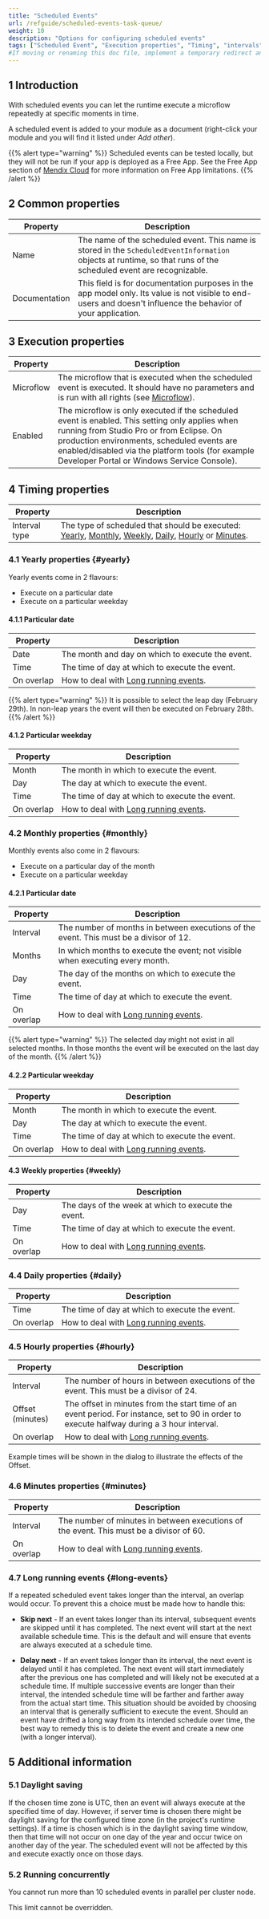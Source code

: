 ```yaml
---
title: "Scheduled Events"
url: /refguide/scheduled-events-task-queue/
weight: 10
description: "Options for configuring scheduled events"
tags: ["Scheduled Event", "Execution properties", "Timing", "intervals", "scheduling issues", "time zones", "daylight saving", "task queue"]
#If moving or renaming this doc file, implement a temporary redirect and let the respective team know they should update the URL in the product. See Mapping to Products for more details.
---
```


## 1 Introduction

With scheduled events you can let the runtime execute a microflow repeatedly at specific moments in time.

A scheduled event is added to your module as a document (right-click your module and you will find it listed under *Add other*).

{{% alert type="warning" %}}
Scheduled events can be tested locally, but they will not be run if your app is deployed as a Free App. See the Free App section of [Mendix Cloud](/developerportal/deploy/mendix-cloud-deploy#free-app) for more information on Free App limitations.
{{% /alert %}}

## 2 Common properties

| Property | Description |
| --- | --- |
| Name | The name of the scheduled event. This name is stored in the `ScheduledEventInformation` objects at runtime, so that runs of the scheduled event are recognizable. |
| Documentation | This field is for documentation purposes in the app model only. Its value is not visible to end-users and doesn't influence the behavior of your application. |

## 3 Execution properties

| Property | Description                                                                                                                                                                                                                                                                                   |
| --- |-----------------------------------------------------------------------------------------------------------------------------------------------------------------------------------------------------------------------------------------------------------------------------------------------|
| Microflow | The microflow that is executed when the scheduled event is executed. It should have no parameters and is run with all rights (see [Microflow](microflow)).                                                                                                                                    |
| Enabled | The microflow is only executed if the scheduled event is enabled. This setting only applies when running from Studio Pro or from Eclipse. On production environments, scheduled events are enabled/disabled via the platform tools (for example Developer Portal or Windows Service Console). |

## 4 Timing properties

| Property | Description                                                                                                                                                          |
| --- | --- |
| Interval type | The type of scheduled that should be executed: [Yearly](#yearly), [Monthly](#monthly), [Weekly](#weekly), [Daily](#daily), [Hourly](#hourly) or [Minutes](#minutes). |

### 4.1 Yearly properties {#yearly}

Yearly events come in 2 flavours:

* Execute on a particular date
* Execute on a particular weekday

#### 4.1.1 Particular date

| Property | Description |
| --- | --- |
| Date | The month and day on which to execute the event. |
| Time | The time of day at which to execute the event. |
| On overlap | How to deal with [Long running events](#long-events). |

{{% alert type="warning" %}}
It is possible to select the leap day (February 29th). In non-leap years the event will then be executed on February 28th.
{{% /alert %}}

#### 4.1.2 Particular weekday

| Property | Description |
| --- | --- |
| Month | The month in which to execute the event. |
| Day | The day at which to execute the event. |
| Time | The time of day at which to execute the event. |
| On overlap | How to deal with [Long running events](#long-events). |

### 4.2 Monthly properties {#monthly}

Monthly events also come in 2 flavours:

* Execute on a particular day of the month
* Execute on a particular weekday

#### 4.2.1 Particular date

| Property | Description |
| --- | --- |
| Interval | The number of months in between executions of the event. This must be a divisor of 12. |
| Months | In which months to execute the event; not visible when executing every month. |
| Day | The day of the months on which to execute the event. |
| Time | The time of day at which to execute the event. |
| On overlap | How to deal with [Long running events](#long-events). |

{{% alert type="warning" %}}
The selected day might not exist in all selected months. In those months the event will be executed on the last day of the month.
{{% /alert %}}

#### 4.2.2 Particular weekday

| Property | Description |
| --- | --- |
| Month | The month in which to execute the event. |
| Day | The day at which to execute the event. |
| Time | The time of day at which to execute the event. |
| On overlap | How to deal with [Long running events](#long-events). |

#### 4.3 Weekly properties {#weekly}

| Property | Description |
| --- | --- |
| Day | The days of the week at which to execute the event. |
| Time | The time of day at which to execute the event. |
| On overlap | How to deal with [Long running events](#long-events). |

### 4.4 Daily properties {#daily}

| Property | Description |
| --- | --- |
| Time | The time of day at which to execute the event. |
| On overlap | How to deal with [Long running events](#long-events). |

### 4.5 Hourly properties {#hourly}

| Property | Description |
| --- | --- |
| Interval | The number of hours in between executions of the event. This must be a divisor of 24. |
| Offset (minutes) | The offset in minutes from the start time of an event period. For instance, set to 90 in order to execute halfway during a 3 hour interval. |
| On overlap | How to deal with [Long running events](#long-events). |

Example times will be shown in the dialog to illustrate the effects of the Offset.

### 4.6 Minutes properties {#minutes}

| Property | Description |
| --- | --- |
| Interval | The number of minutes in between executions of the event. This must be a divisor of 60. |
| On overlap | How to deal with [Long running events](#long-events). |

### 4.7 Long running events {#long-events}

If a repeated scheduled event takes longer than the interval, an overlap would occur. To prevent this a choice must be made how to handle this:

* **Skip next** - If an event takes longer than its interval, subsequent events are skipped until it has completed.
  The next event will start at the next available schedule time.
  This is the default and will ensure that events are always executed at a schedule time.

* **Delay next** - If an event takes longer than its interval, the next event is delayed until it has completed.
  The next event will start immediately after the previous one has completed and will likely not be executed at a schedule time.
  If multiple successive events are longer than their interval, the intended schedule time will be farther and farther away from
  the actual start time. This situation should be avoided by choosing an interval that is generally sufficient to execute the event.
  Should an event have drifted a long way from its intended schedule over time, the best way to remedy this is to delete the event
  and create a new one (with a longer interval).

## 5 Additional information

### 5.1 Daylight saving

If the chosen time zone is UTC, then an event will always execute at the specified time of day.
However, if server time is chosen there might be daylight saving for the configured time zone (in the project's runtime settings).
If a time is chosen which is in the daylight saving time window, then that time will not occur on one day of the year and occur
twice on another day of the year. The scheduled event will not be affected by this and execute exactly once on those days.

### 5.2 Running concurrently

You cannot run more than 10 scheduled events in parallel per cluster node.

This limit cannot be overridden.